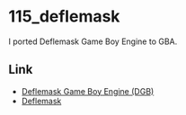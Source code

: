# 115_deflemask

I ported Deflemask Game Boy Engine to GBA.


## Link

- [Deflemask Game Boy Engine (DGB)](https://github.com/Pegmode/Deflemask-GB-Engine)
- [Deflemask](https://www.deflemask.com/)

